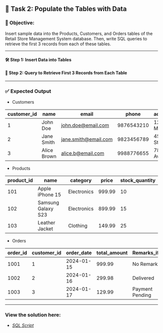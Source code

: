 ## 🧩 Task 2: Populate the Tables with Data


### 📌 Objective:
Insert sample data into the Products, Customers, and Orders tables of the Retail Store Management System database. Then, write SQL queries to retrieve the first 3 records from each of these tables.

---

#### 🛠️ Step 1: Insert Data into Tables
#### 🧪 Step 2: Query to Retrieve First 3 Records from Each Table

---

### ✅ Expected Output

- Customers

| customer\_id | name        | email                                               | phone      | address     |
| ------------ | ----------- | --------------------------------------------------- | ---------- | ----------- |
| 1            | John Doe    | [john.doe@email.com](mailto:john.doe@email.com)     | 9876543210 | 123 Main St |
| 2            | Jane Smith  | [jane.smith@email.com](mailto:jane.smith@email.com) | 9823456789 | 45 Elm St   |
| 3            | Alice Brown | [alice.b@email.com](mailto:alice.b@email.com)       | 9988776655 | 78 Pine Ave |

- Products

| product\_id | name               | category    | price  | stock\_quantity |
| ----------- | ------------------ | ----------- | ------ | --------------- |
| 101         | Apple iPhone 15    | Electronics | 999.99 | 10              |
| 102         | Samsung Galaxy S23 | Electronics | 899.99 | 15              |
| 103         | Leather Jacket     | Clothing    | 149.99 | 25              |

- Orders

| order\_id | customer\_id | order\_date | total\_amount | Remarks\_if\_any |
| --------- | ------------ | ----------- | ------------- | ---------------- |
| 1001      | 1            | 2024-01-15  | 999.99        | No Remarks       |
| 1002      | 2            | 2024-01-16  | 299.98        | Delivered        |
| 1003      | 3            | 2024-01-17  | 129.99        | Payment Pending  |

---

### View the solution here: 

* *[SQL Script](SqlScript.sql)*